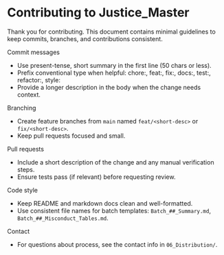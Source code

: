 # Contributing to Justice_Master

Thank you for contributing. This document contains minimal guidelines to keep commits, branches, and contributions consistent.

Commit messages

- Use present-tense, short summary in the first line (50 chars or less).
- Prefix conventional type when helpful: chore:, feat:, fix:, docs:, test:, refactor:, style:
- Provide a longer description in the body when the change needs context.

Branching

- Create feature branches from `main` named `feat/<short-desc>` or `fix/<short-desc>`.
- Keep pull requests focused and small.

Pull requests

- Include a short description of the change and any manual verification steps.
- Ensure tests pass (if relevant) before requesting review.

Code style

- Keep README and markdown docs clean and well-formatted.
- Use consistent file names for batch templates: `Batch_##_Summary.md`, `Batch_##_Misconduct_Tables.md`.

Contact

- For questions about process, see the contact info in `06_Distribution/`.

